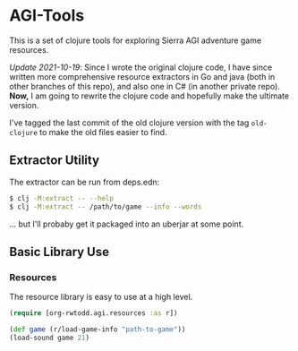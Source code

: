 # AGI-Tools

This is a set of clojure tools for exploring Sierra AGI
adventure game resources.

*Update 2021-10-19*: Since I wrote the original clojure code, I have
since written more comprehensive resource extractors in Go and java
(both in other branches of this repo), and also one in C# (in another
private repo).  **Now,** I am going to rewrite the clojure code and
hopefully make the ultimate version.

I've tagged the last commit of the old clojure version with the tag
`old-clojure` to make the old files easier to find.

## Extractor Utility

The extractor can be run from deps.edn:

~~~~~~ bash
$ clj -M:extract -- --help
$ clj -M:extract -- /path/to/game --info --words
~~~~~~

... but I'll probaby get it packaged into an uberjar at some point.

## Basic Library Use

### Resources
The resource library is easy to use at a high level.

~~~~~~ clojure
(require [org-rwtodd.agi.resources :as r])

(def game (r/load-game-info "path-to-game"))
(load-sound game 21)
~~~~~~
